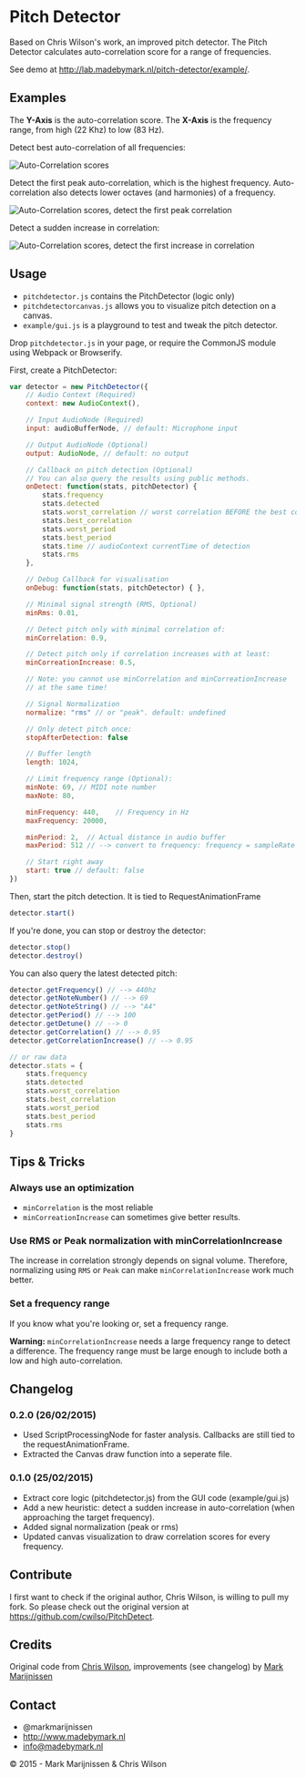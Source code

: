 # Pitch Detector

Based on Chris Wilson's work, an improved pitch detector. The Pitch Detector calculates auto-correlation score for a range of frequencies.

See demo at http://lab.madebymark.nl/pitch-detector/example/.

## Examples

The **Y-Axis** is the auto-correlation score. The **X-Axis** is the frequency range, from high (22 
Khz) to low (83 Hz).

Detect best auto-correlation of all frequencies:

![Auto-Correlation scores](example/example1.png)

Detect the first peak auto-correlation, which is the highest frequency. Auto-correlation also detects lower octaves (and harmonies) of a frequency. 

![Auto-Correlation scores, detect the first peak correlation](example/example2.png)

Detect a sudden increase in correlation: 

![Auto-Correlation scores, detect the first increase in correlation](example/example3.png)

## Usage

* `pitchdetector.js` contains the PitchDetector (logic only)
* `pitchdetectorcanvas.js` allows you to visualize pitch detection on a canvas.
* `example/gui.js` is a playground to test and tweak the pitch detector.

Drop `pitchdetector.js` in your page, or require the CommonJS module using Webpack or Browserify.

First, create a PitchDetector:
```javascript
var detector = new PitchDetector({
	// Audio Context (Required)
	context: new AudioContext(),

	// Input AudioNode (Required)
	input: audioBufferNode, // default: Microphone input

	// Output AudioNode (Optional)
	output: AudioNode, // default: no output

	// Callback on pitch detection (Optional)
	// You can also query the results using public methods.
	onDetect: function(stats, pitchDetector) { 
		stats.frequency
		stats.detected
		stats.worst_correlation // worst correlation BEFORE the best correlation (local minimum, not global minimum!)
		stats.best_correlation 
		stats.worst_period
		stats.best_period
		stats.time // audioContext currentTime of detection
		stats.rms
	},

	// Debug Callback for visualisation
	onDebug: function(stats, pitchDetector) { },

	// Minimal signal strength (RMS, Optional)
	minRms: 0.01,

	// Detect pitch only with minimal correlation of:
	minCorrelation: 0.9,

	// Detect pitch only if correlation increases with at least:
	minCorreationIncrease: 0.5,

	// Note: you cannot use minCorrelation and minCorreationIncrease
	// at the same time!

	// Signal Normalization
	normalize: "rms" // or "peak". default: undefined

	// Only detect pitch once:
	stopAfterDetection: false

	// Buffer length
	length: 1024,

	// Limit frequency range (Optional):
	minNote: 69, // MIDI note number
	maxNote: 80, 

	minFrequency: 440,    // Frequency in Hz
	maxFrequency: 20000,

	minPeriod: 2,  // Actual distance in audio buffer
	maxPeriod: 512 // --> convert to frequency: frequency = sampleRate / period

	// Start right away
	start: true // default: false
})
```

Then, start the pitch detection. It is tied to RequestAnimationFrame
```javascript
detector.start()
```

If you're done, you can stop or destroy the detector:
```javascript
detector.stop()
detector.destroy()
```

You can also query the latest detected pitch:
```javascript
detector.getFrequency() // --> 440hz
detector.getNoteNumber() // --> 69
detector.getNoteString() // --> "A4"
detector.getPeriod() // --> 100
detector.getDetune() // --> 0
detector.getCorrelation() // --> 0.95
detector.getCorrelationIncrease() // --> 0.95

// or raw data
detector.stats = {
	stats.frequency
	stats.detected
	stats.worst_correlation
	stats.best_correlation 
	stats.worst_period
	stats.best_period
	stats.rms
}
```

## Tips & Tricks

### Always use an optimization

* `minCorrelation` is the most reliable
* `minCorreationIncrease` can sometimes give better results.

### Use RMS or Peak normalization with minCorrelationIncrease

The increase in correlation strongly depends on signal volume. Therefore, normalizing using `RMS` or `Peak` can make `minCorrelationIncrease` work much better.

### Set a frequency range

If you know what you're looking or, set a frequency range. 

**Warning:** `minCorrelationIncrease` needs a large frequency range to detect a difference. The frequency range must be large enough to include both a low and high auto-correlation.

## Changelog

### 0.2.0 (26/02/2015)

* Used ScriptProcessingNode for faster analysis. Callbacks are still tied to the requestAnimationFrame.
* Extracted the Canvas draw function into a seperate file.

### 0.1.0 (25/02/2015)

* Extract core logic (pitchdetector.js) from the GUI code (example/gui.js)
* Add a new heuristic: detect a sudden increase in auto-correlation (when approaching the target frequency).
* Added signal normalization (peak or rms)
* Updated canvas visualization to draw correlation scores for every frequency.

## Contribute

I first want to check if the original author, Chris Wilson, is willing to pull my fork. So please check out the original version at https://github.com/cwilso/PitchDetect.

## Credits

Original code from [Chris Wilson](https://github.com/cwilso), improvements (see changelog) by [Mark Marijnissen](https://github.com/markmarijnissen)

## Contact
-   @markmarijnissen
-   http://www.madebymark.nl
-   info@madebymark.nl

© 2015 - Mark Marijnissen & Chris Wilson

